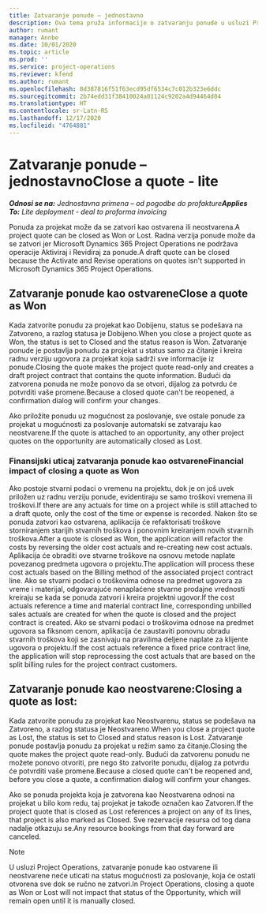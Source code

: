 ```yaml
---
title: Zatvaranje ponude – jednostavno
description: Ova tema pruža informacije o zatvaranju ponude u usluzi Project Operations.
author: rumant
manager: Annbe
ms.date: 10/01/2020
ms.topic: article
ms.prod: ''
ms.service: project-operations
ms.reviewer: kfend
ms.author: rumant
ms.openlocfilehash: 8d387816f51f63ecd95df6534c7c012b323e6ddc
ms.sourcegitcommit: 2b74edd31f38410024a01124c9202a4d94464d04
ms.translationtype: HT
ms.contentlocale: sr-Latn-RS
ms.lasthandoff: 12/17/2020
ms.locfileid: "4764881"
---
```

# <a name="close-a-quote---lite"></a><span data-ttu-id="2dc03-103">Zatvaranje ponude – jednostavno</span><span class="sxs-lookup"><span data-stu-id="2dc03-103">Close a quote - lite</span></span>

<span data-ttu-id="2dc03-104">_**Odnosi se na:** Jednostavna primena – od pogodbe do profakture_</span><span class="sxs-lookup"><span data-stu-id="2dc03-104">_**Applies To:** Lite deployment - deal to proforma invoicing_</span></span>

<span data-ttu-id="2dc03-105">Ponuda za projekat može da se zatvori kao ostvarena ili neostvarena.</span><span class="sxs-lookup"><span data-stu-id="2dc03-105">A project quote can be closed as Won or Lost.</span></span> <span data-ttu-id="2dc03-106">Radna verzija ponude može da se zatvori jer Microsoft Dynamics 365 Project Operations ne podržava operacije Aktiviraj i Revidiraj za ponude.</span><span class="sxs-lookup"><span data-stu-id="2dc03-106">A draft quote can be closed because the Activate and Revise operations on quotes isn't supported in Microsoft Dynamics 365 Project Operations.</span></span>

## <a name="close-a-quote-as-won"></a><span data-ttu-id="2dc03-107">Zatvaranje ponude kao ostvarene</span><span class="sxs-lookup"><span data-stu-id="2dc03-107">Close a quote as Won</span></span>

<span data-ttu-id="2dc03-108">Kada zatvorite ponudu za projekat kao Dobijenu, status se podešava na Zatvoreno, a razlog statusa je Dobijeno.</span><span class="sxs-lookup"><span data-stu-id="2dc03-108">When you close a project quote as Won, the status is set to Closed and the status reason is Won.</span></span> <span data-ttu-id="2dc03-109">Zatvaranje ponude je postavlja ponudu za projekat u status samo za čitanje i kreira radnu verziju ugovora za projekat koja sadrži sve informacije iz ponude.</span><span class="sxs-lookup"><span data-stu-id="2dc03-109">Closing the quote makes the project quote read-only and creates a draft project contract that contains the quote information.</span></span> <span data-ttu-id="2dc03-110">Budući da zatvorena ponuda ne može ponovo da se otvori, dijalog za potvrdu će potvrditi vaše promene.</span><span class="sxs-lookup"><span data-stu-id="2dc03-110">Because a closed quote can't be reopened, a confirmation dialog will confirm your changes.</span></span>

<span data-ttu-id="2dc03-111">Ako priložite ponudu uz mogućnost za poslovanje, sve ostale ponude za projekat u mogućnosti za poslovanje automatski se zatvaraju kao neostvarene.</span><span class="sxs-lookup"><span data-stu-id="2dc03-111">If the quote is attached to an opportunity, any other project quotes on the opportunity are automatically closed as Lost.</span></span>

### <a name="financial-impact-of-closing-a-quote-as-won"></a><span data-ttu-id="2dc03-112">Finansijski uticaj zatvaranja ponude kao ostvarene</span><span class="sxs-lookup"><span data-stu-id="2dc03-112">Financial impact of closing a quote as Won</span></span>

<span data-ttu-id="2dc03-113">Ako postoje stvarni podaci o vremenu na projektu, dok je on još uvek priložen uz radnu verziju ponude, evidentiraju se samo troškovi vremena ili troškovi.</span><span class="sxs-lookup"><span data-stu-id="2dc03-113">If there are any actuals for time on a project while is still attached to a draft quote, only the cost of the time or expense is recorded.</span></span> <span data-ttu-id="2dc03-114">Nakon što se ponuda zatvori kao ostvarena, aplikacija će refaktorisati troškove storniranjem starijih stvarnih troškova i ponovnim kreiranjem novih stvarnih troškova.</span><span class="sxs-lookup"><span data-stu-id="2dc03-114">After a quote is closed as Won, the application will refactor the costs by reversing the older cost actuals and re-creating new cost actuals.</span></span> <span data-ttu-id="2dc03-115">Aplikacija će obraditi ove stvarne troškove na osnovu metode naplate povezanog predmeta ugovora o projektu.</span><span class="sxs-lookup"><span data-stu-id="2dc03-115">The application will process these cost actuals based on the Billing method of the associated project contract line.</span></span> <span data-ttu-id="2dc03-116">Ako se stvarni podaci o troškovima odnose na predmet ugovora za vreme i materijal, odgovarajuće nenaplaćene stvarne prodajne vrednosti kreiraju se kada se ponuda zatvori i kreira projektni ugovor.</span><span class="sxs-lookup"><span data-stu-id="2dc03-116">If the cost actuals reference a time and material contract line, corresponding unbilled sales actuals are created for when the quote is closed and the project contract is created.</span></span> <span data-ttu-id="2dc03-117">Ako se stvarni podaci o troškovima odnose na predmet ugovora sa fiksnom cenom, aplikacija će zaustaviti ponovnu obradu stvarnih troškova koji se zasnivaju na pravilima deljene naplate za klijente ugovora o projektu.</span><span class="sxs-lookup"><span data-stu-id="2dc03-117">If the cost actuals reference a fixed price contract line, the application will stop reprocessing the cost actuals that are based on the split billing rules for the project contract customers.</span></span>

## <a name="closing-a-quote-as-lost"></a><span data-ttu-id="2dc03-118">Zatvaranje ponude kao neostvarene:</span><span class="sxs-lookup"><span data-stu-id="2dc03-118">Closing a quote as lost:</span></span>

<span data-ttu-id="2dc03-119">Kada zatvorite ponudu za projekat kao Neostvarenu, status se podešava na Zatvoreno, a razlog statusa je Neostvareno.</span><span class="sxs-lookup"><span data-stu-id="2dc03-119">When you close a project quote as Lost, the status is set to Closed and status reason is Lost.</span></span> <span data-ttu-id="2dc03-120">Zatvaranje ponude postavlja ponudu za projekat u režim samo za čitanje.</span><span class="sxs-lookup"><span data-stu-id="2dc03-120">Closing the quote makes the project quote read-only.</span></span> <span data-ttu-id="2dc03-121">Budući da zatvorenu ponudu ne možete ponovo otvoriti, pre nego što zatvorite ponudu, dijalog za potvrdu će potvrditi vaše promene.</span><span class="sxs-lookup"><span data-stu-id="2dc03-121">Because a closed quote can't be reopened and, before you close a quote, a confirmation dialog will confirm your changes.</span></span>

<span data-ttu-id="2dc03-122">Ako se ponuda projekta koja je zatvorena kao Neostvarena odnosi na projekat u bilo kom redu, taj projekat je takođe označen kao Zatvoren.</span><span class="sxs-lookup"><span data-stu-id="2dc03-122">If the project quote that is closed as Lost references a project on any of its lines, that project is also marked as Closed.</span></span> <span data-ttu-id="2dc03-123">Sve rezervacije resursa od tog dana nadalje otkazuju se.</span><span class="sxs-lookup"><span data-stu-id="2dc03-123">Any resource bookings from that day forward are canceled.</span></span>

> [!NOTE]
> <span data-ttu-id="2dc03-124">U usluzi Project Operations, zatvaranje ponude kao ostvarene ili neostvarene neće uticati na status mogućnosti za poslovanje, koja će ostati otvorena sve dok se ručno ne zatvori.</span><span class="sxs-lookup"><span data-stu-id="2dc03-124">In Project Operations, closing a quote as Won or Lost will not impact that status of the Opportunity, which will remain open until it is manually closed.</span></span>
